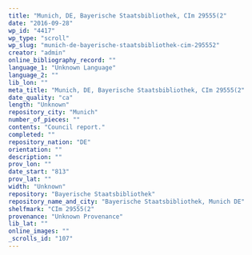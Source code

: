 ```yaml
---
title: "Munich, DE, Bayerische Staatsbibliothek, CIm 29555(2"
date: "2016-09-28"
wp_id: "4417"
wp_type: "scroll"
wp_slug: "munich-de-bayerische-staatsbibliothek-cim-295552"
creator: "admin"
online_bibliography_record: ""
language_1: "Unknown Language"
language_2: ""
lib_lon: ""
meta_title: "Munich, DE, Bayerische Staatsbibliothek, CIm 29555(2"
date_quality: "ca"
length: "Unknown"
repository_city: "Munich"
number_of_pieces: ""
contents: "Council report."
completed: ""
repository_nation: "DE"
orientation: ""
description: ""
prov_lon: ""
date_start: "813"
prov_lat: ""
width: "Unknown"
repository: "Bayerische Staatsbibliothek"
repository_name_and_city: "Bayerische Staatsbibliothek, Munich DE"
shelfmark: "CIm 29555(2"
provenance: "Unknown Provenance"
lib_lat: ""
online_images: ""
_scrolls_id: "107"
---
```



